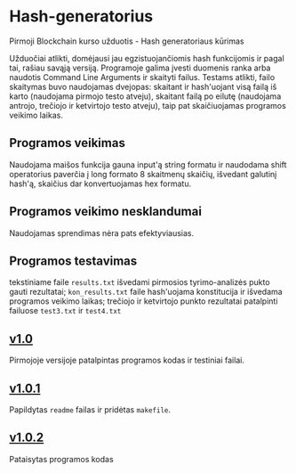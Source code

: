 # Hash-generatorius

Pirmoji Blockchain kurso užduotis - Hash generatoriaus kūrimas

Užduočiai atlikti, domėjausi jau egzistuojančiomis hash funkcijomis ir pagal tai, rašiau savąją versiją. Programoje galima įvesti duomenis ranka arba naudotis Command Line Arguments ir skaityti failus. Testams atlikti, failo skaitymas buvo naudojamas dvejopas: skaitant ir hash'uojant visą failą iš karto (naudojama pirmojo testo atveju), skaitant failą po eilutę (naudojama antrojo, trečiojo ir ketvirtojo testo atveju), taip pat skaičiuojamas programos veikimo laikas.

## Programos veikimas

Naudojama maišos funkcija gauna input'ą string formatu ir naudodama shift operatorius paverčia į long formato 8 skaitmenų skaičių, išvedant galutinį hash'ą, skaičius dar konvertuojamas hex formatu. 

## Programos veikimo nesklandumai

Naudojamas sprendimas nėra pats efektyviausias.

## Programos testavimas

tekstiniame faile `results.txt` išvedami pirmosios tyrimo-analizės pukto gauti rezultatai;
`kon_results.txt` faile hash'uojama konstitucija ir išvedama programos veikimo laikas; 
trečiojo ir ketvirtojo punkto rezultatai patalpinti failuose `test3.txt` ir `test4.txt`

## [v1.0](https://github.com/umbrasaited/Hash-generatorius/releases/tag/v1.0)

Pirmojoje versijoje patalpintas programos kodas ir testiniai failai.

## [v1.0.1](https://github.com/umbrasaited/Hash-generatorius/releases/tag/v1.0.1)

Papildytas `readme` failas ir pridėtas `makefile`.

## [v1.0.2](https://github.com/umbrasaited/Hash-generatorius/releases/tag/v1.0.2)

Pataisytas programos kodas
